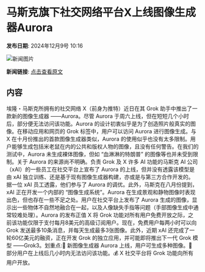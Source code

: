 # 马斯克旗下社交网络平台X上线图像生成器Aurora

**发布日期**: 2024年12月9号 10:16

![新闻图片](https://upload.chinaz.com/2024/1209/6386933594013327699076970.png)

**新闻链接**: [点击查看原文](https://www.aibase.com/zh/news/13769)

## 内容

埃隆・马斯克所拥有的社交网络 X（前身为推特）近日在其 Grok 助手中推出了一款新的图像生成器 ——Aurora。尽管 Aurora 于周六上线，但在短短几个小时后，部分便无法访问该功能。Aurora 的设计初衷似乎是为了创造照片般真实的图像。在移动应用和网页的 Grok 标签中，用户可以访问 Aurora 进行图像生成。与 X 在十月份推出的首款图像生成器类似，Aurora 的使用似乎也没有太多限制。用户能够生成包括米老鼠在内的公共和版权人物的图像，且没有任何警告。在我们的测试中，Aurora 未生成裸体图像，但如 “血淋淋的特朗普” 的图像等也并未受到限制。关于 Aurora 的来源尚不明确。负责 Grok 及 X 许多 AI 功能的马斯克 AI 公司（xAI）的一些员工在社交平台上宣布了 Aurora 的上线，但并没有透露该模型是由 xAI 独立训练、还是基于现有图像生成器构建，亦或是与第三方合作开发的。据一位 xAI 员工透露，他们参与了 Aurora 的调优。此外，马斯克在八月份提到，xAI 正在开发一个内部的 “图像生成系统”。Aurora 在生成景观和静物图像时表现出色，但也存在一些不足之处。用户在社交平台上发布了 Aurora 生成的图像，显示出一些物体不自然地融合在一起，以及人像缺失手指等问题（手部图像生成中通常较难处理）。Aurora 的发布正值 X 将 Grok 功能对所有用户免费开放之际，之前该功能仅限于支付每月8美元的高级订阅用户。现在，免费用户每两小时可以向 Grok 发送最多10条消息，并每天生成最多3张图像。此外，近期 xAI 还完成了一轮60亿美元的融资，正在开发 Grok 的独立应用，并可能即将推出下一代 Grok 模型 ——Grok3。划重点:🌟 新图像生成器 Aurora 上线，用户可生成多种图像。🚫 部分用户在上线后几小时内无法访问该功能。💰 X 社交平台将 Grok 功能向所有用户开放。
